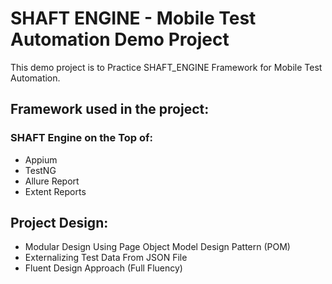 # SHAFT ENGINE - Mobile Test Automation Demo Project
This demo project is to Practice SHAFT_ENGINE Framework for Mobile Test Automation.

## Framework used in the project:
### SHAFT Engine on the Top of:
- Appium
- TestNG
- Allure Report
- Extent Reports
## Project Design:
- Modular Design Using Page Object Model Design Pattern (POM)
- Externalizing Test Data From JSON File
- Fluent Design Approach (Full Fluency)
